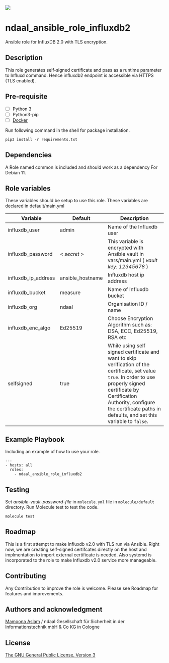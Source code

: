 ![](/images/logo.png)
# ndaal_ansible_role_influxdb2

Ansible role for InfluxDB 2.0 with TLS encryption.

## Description

This role generates self-signed certificate and pass as a runtime parameter to Influxd command. Hence influxdb2 endpoint is accessible via HTTPS (TLS enabled).


## Pre-requisite

- [ ] Python 3
- [ ] Python3-pip
- [ ] [Docker](https://docs.docker.com/engine/install/)

Run following command in the shell for package installation.

``
pip3 install -r requirements.txt
``

## Dependencies

A Role named common is included and should work as a dependency For Debian 11.

## Role variables

These variables should be setup to use this role. These variables are declared in default/main.yml

| Variable  | Default | Description |
| ---  | --- | --- |
| influxdb_user | admin | Name of the Influxdb user
| influxdb_password | &lt; _secret_ &gt; | This variable is encrypted with Ansible vault in vars/main.yml ( _vault key: 12345678_ )
| influxdb_ip_address | ansible_hostname | Influxdb host ip address
| influxdb_bucket | measure | Name of Influxdb bucket
| influxdb_org | ndaal | Organisation ID / name
| influxdb_enc_algo| Ed25519 | Choose Encryption Algorithm such as: DSA, ECC, Ed25519, RSA etc
| selfsigned| true | While using self signed certificate and want to skip verification of the certificate, set value `true`. In order to use properly signed certificate by Certification Authority, configure the certificate paths in defaults, and set this variable to `false`.

## Example Playbook

Including an example of how to use your role.

```
---
- hosts: all
  roles:
    - ndaal_ansible_role_influxdb2
```
## Testing

Set *ansible-vault-password-file* in `molecule.yml` file in `molecule/default` directory. Run Molecule test to test the code.

``
molecule test
``

## Roadmap
This is a first attempt to make Influxdb v2.0 with TLS  run via Ansible. Right now, we are creating self-signed certifcates directly on the host and implmentation to import external certificate is needed. Also systemd is incorporated to the role to make Influxdb v2.0 service more manageable.

## Contributing
Any Contribution to improve the role is welcome. Please see Roadmap for features and improvements.

## Authors and acknowledgment

[Mamoona Aslam](mamoona.aslam@ndaal.eu) / ndaal Gesellschaft für Sicherheit in der Informationstechnik mbH & Co KG in Cologne

## License
[The GNU General Public License, Version 3](LICENSE)
